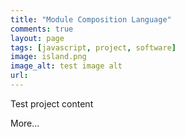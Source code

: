 ```yaml
---
title: "Module Composition Language"
comments: true
layout: page
tags: [javascript, project, software]
image: island.png
image_alt: test image alt
url: 
---
```


Test project content

More...
